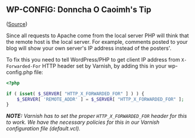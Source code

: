 ## WP-CONFIG: Donncha O Caoimh's Tip

([Source](http://ocaoimh.ie/2011/08/09/speed-up-wordpress-with-apache-and-varnish/))

Since all requests to Apache come from the local server PHP will think that the remote host is the local server. For example, comments posted to your blog will show your own server's IP address instead of the posters'.

To fix this you need to tell WordPress/PHP to get client IP address from `X-Forwarded-For` HTTP header set by Varnish, by adding this in your wp-config.php file:

```php
<?php

if ( isset( $_SERVER[ "HTTP_X_FORWARDED_FOR" ] ) ) {
	$_SERVER[ 'REMOTE_ADDR' ] = $_SERVER[ "HTTP_X_FORWARDED_FOR" ];
}
```

***NOTE:** Varnish has to set the proper `HTTP_X_FORWARDED_FOR` header for this to work. We have the necessary policies for this in our Varnish configuration file (default.vcl).*